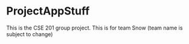 ProjectAppStuff
===============

This is the CSE 201 group project. This is for team Snow (team name is subject to change)
